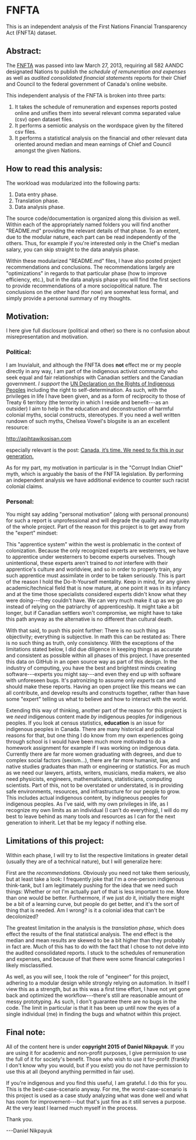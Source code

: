 FNFTA
=====

This is an independent analysis of the First Nations Financial Transparency Act (FNFTA) dataset.

## Abstract:

The [FNFTA](http://www.aadnc-aandc.gc.ca/eng/1322056355024/1322060287419?utm\_source=transparency&utm\_medium=url)
was passed into law March 27, 2013, requiring all 582 AANDC designated Nations to publish the *schedule of remuneration and expenses*
as well as *audited consolidated financial statements* reports for their Chief and Council to the
federal government of Canada's online website.

This independent analysis of the FNFTA is broken into three parts:

1. It takes the schedule of remuneration and expenses reports posted online and unifies them into several relevant
comma separated value (csv) open dataset files.
2. It performs a semiotic analysis on the wordspace given by the filtered csv files.
3. It performs a statistical analysis on the financial and other relevant data oriented around median and mean
earnings of Chief and Council amongst the given Nations.

## How to read this analysis:

The workload was modularized into the following parts:

1. Data entry phase.
2. Translation phase.
3. Data analysis phase.

The source code/documentation is organized along this division as well. Within each of the appropriately named folders
you will find another "README.md" providing the relevant details of that phase. To an extent, due to the modular
nature, each part can be read independently of the others. Thus, for example if you're interested only in the
Chief's median salary, you can skip straight to the data analysis phase.

Within these modularized "README.md" files, I have also posted project recommendations and conclusions. The recommendations
largely are "optimizations" in regards to that particular phase (how to improve efficiency, etc.), but in the data analysis
phase you will find the first sections to provide recommendations of a more sociopolitical nature. The conclusions on
the other hand (for now) are somewhat less formal, and simply provide a personal summary of my thoughts.

## Motivation:

I here give full disclosure (political and other) so there is no confusion about misrepresentation and motivation.

### Political:

I am Inuvialuit, and although the FNFTA does **not** effect me or my people directly in any way, I am part of the indigenous
activist community who seek equal and fair relationships with Canadian settlers and the Canadian government.
*I support* the [UN Declaration on the Rights of Indigenous Peoples](http://www.un.org/esa/socdev/unpfii/documents/DRIPS\_en.pdf)
including the right to self-determination. As such, with the privileges in life I have been given, and as a form of
reciprocity to those of Treaty 6 territory (the terrority in which I reside and benefit---as an outsider) I aim
to help in the education and deconstruction of harmful colonial myths, social constructs, stereotypes. If you need
a well written rundown of such myths, Chelsea Vowel's blogsite is an an excellent resource:

http://apihtawikosisan.com

especially relevant is the post: [Canada, it’s time. We need to fix this in our generation.](http://apihtawikosisan.com/2012/12/canada-its-time-we-need-to-fix-this-in-our-generation/)

As for my part, my motivation in particular is in the "Corrupt Indian Chief" myth, which is arguably the basis of the
FNFTA legislation. By performing an independent analysis we have additional evidence to counter such racist colonial claims.

### Personal:

You might say adding "personal motivation" (along with personal pronouns) for such a report is unprofessional and will degrade
the quality and maturity of the whole project.  Part of the reason for this project is to get away from the "expert" mindset:

This "apprentice system" within the west is problematic in the context of colonization. Because the only recognized experts
are westerners, we have to apprentice under westerners to become experts ourselves. Though unintentional, these experts aren't
trained to *not* interfere with their apprentice's culture and worldview, and so in order to properly train, any such apprentice
must assimilate in order to be taken seriously. This is part of the reason I hold the Do-It-Yourself mentality. Keep in mind,
for any given academic/technical field that is now mature, at one point it was in its infancy and at the time those specialists
considered experts didn't know what they were doing---they couldn't have. We can very much make it up as we go instead of
relying on the patriarchy of apprenticeship. It might take a bit longer, but if Canadian settlers won't compromise,
we might have to take this path anyway as the alternative is no different than cultural death.

With that said, to push this point further: There is no such thing as objectivity; everything is subjective. In math this can be
restated as: There is no such thing as truth, only consistency. With the exceptions of the limitations stated below, I did due
diligence in keeping things as accurate and consistent as possible within all phases of this project. I have presented this data
on GitHub in an open source way as part of this design. In the industry of computing, you have the best and brightest minds creating
software---experts you might say---and even they end up with software with unforeseen bugs. It's patronizing to assume only *experts*
can and should make these reports. Having an open project like this means we can all contribute, and develop results and constructs
together, rather than have some "expert" telling us what to believe and how to interact with the world.

Extending this way of thinking, another part of the reason for this project is we *need* indigenous content made *by* indigenous
peoples *for* indigenous peoples. If you look at census statistics, **education** is an issue for indigenous peoples in Canada.
There are many historical and political reasons for that, but one thing I do know from my own experiences going through
school is I would have been much more motivated to do a homework assignment for example if I was working on indigenous data.
Currently there are far more women graduating with degrees, and due to complex social factors (sexism...), there are far more
humanist, law, and native studies graduates than math or engineering or statistics. For as much as we need our lawyers, artists,
writers, musicians, media makers, we also need physicists, engineers, mathematicians, statisticians, computing scientists.
Part of this, not to be overstated or understated, is in providing safe environments, resources, and infrastructure for
our people to grow. This includes actual indigenous content, by indigneous peoples for indigenous peoples. As I've said,
with my own privileges in life, as I recognize my own limits as an individual (I can't do everything), I will do my best to
leave behind as many tools and resources as I can for the next generation to inherit. Let that be my legacy if nothing else.

## Limitations of this project:

Within each phase, I will try to list the respective limitations in greater detail (usually they are of a technical
nature), but I will generalize here:

First are the *recommendations*. Obviously you need not take them seriously, but at least take a look: I frequently
joke that I'm a one-person indigenous think-tank, but I am legitimately pushing for the idea that we need such things:
Whether or not I'm actually part of that is less important to me. More than one would be better. Furthermore, if we just
*do* it, initially there might be a bit of a learning curve, but people do get better, and it's the sort of thing that
is needed. Am I wrong? is it a colonial idea that can't be decolonized?

The greatest limitation in the analysis is the *translation phase*, which does effect the results of the final statistical
analysis. The end effect is the median and mean results are skewed to be a bit higher than they probably in fact are.
Much of this has to do with the fact that I chose to not delve into the audited consolidated reports. I stuck to the
schedules of remuneration and expenses, and because of that there were some financial categories I likely misclassified.

As well, as you will see, I took the role of "engineer" for this project, adhering to a modular design while strongly
relying on automation. In itself I view this as a strength, but as this was a first time effort, I have not yet gone
back and optimized the workflow---there's still are reasonable amount of messy prototyping. As such, I don't guarantee
there are no bugs in the code. The limit in particular is that it has been up until now the eyes of a single individual
(me) in finding the bugs and whatnot within this project.

## Final note:

All of the content here is under **copyright 2015 of Daniel Nikpayuk**. If you are using it for academic and non-profit purposes,
I give permission to use the full of it for society's benefit. Those who wish to use it for-profit (frankly I don't know
why you would, but if you exist) you do not have permission to use this at all (beyond anything permitted in fair use).

If you're indigenous and you find this useful, I am grateful. I do this for you. This is the best-case-scenario anyway.
For me, the worst-case-scenario is this project is used as a case study analyzing what was done well and what has room for
improvement---but that's just fine as it still serves a purpose. At the very least I learned much myself in the process.

Thank you.

---Daniel Nikpayuk
